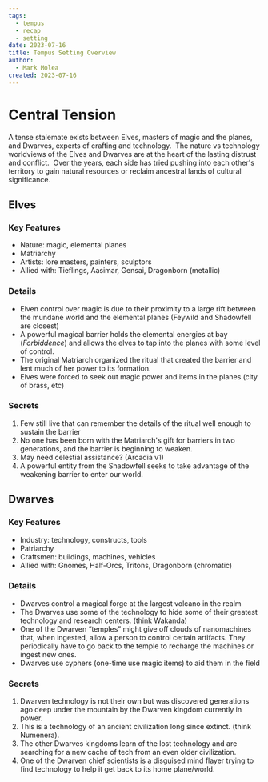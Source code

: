 ```yaml
---
tags:
  - tempus
  - recap
  - setting
date: 2023-07-16
title: Tempus Setting Overview
author:
  - Mark Molea
created: 2023-07-16
---
```

# **Central Tension**

A tense stalemate exists between Elves, masters of magic and the planes, and Dwarves, experts of crafting and technology.  The nature vs technology worldviews of the Elves and Dwarves are at the heart of the lasting distrust and conflict.  Over the years, each side has tried pushing into each other's territory to gain natural resources or reclaim ancestral lands of cultural significance.

## Elves

### Key Features

- Nature: magic, elemental planes
- Matriarchy
- Artists: lore masters, painters, sculptors
- Allied with: Tieflings, Aasimar, Gensai, Dragonborn (metallic)

### Details

- Elven control over magic is due to their proximity to a large rift between the mundane world and the elemental planes (Feywild and Shadowfell are closest)
- A powerful magical barrier holds the elemental energies at bay (_Forbiddence_) and allows the elves to tap into the planes with some level of control.
- The original Matriarch organized the ritual that created the barrier and lent much of her power to its formation.
- Elves were forced to seek out magic power and items in the planes (city of brass, etc)

### Secrets

1. Few still live that can remember the details of the ritual well enough to sustain the barrier
2. No one has been born with the Matriarch's gift for barriers in two generations, and the barrier is beginning to weaken.
3. May need celestial assistance? (Arcadia v1)
4. A powerful entity from the Shadowfell seeks to take advantage of the weakening barrier to enter our world.

## Dwarves

### Key Features

- Industry: technology, constructs, tools
- Patriarchy
- Craftsmen: buildings, machines, vehicles
- Allied with: Gnomes, Half-Orcs, Tritons, Dragonborn (chromatic)

### Details

- Dwarves control a magical forge at the largest volcano in the realm
- The Dwarves use some of the technology to hide some of their greatest technology and research centers. (think Wakanda)
- One of the Dwarven “temples” might give off clouds of nanomachines that, when ingested, allow a person to control certain artifacts. They periodically have to go back to the temple to recharge the machines or ingest new ones.
- Dwarves use cyphers (one-time use magic items) to aid them in the field

### Secrets

1. Dwarven technology is not their own but was discovered generations ago deep under the mountain by the Dwarven kingdom currently in power.
2. This is a technology of an ancient civilization long since extinct. (think Numenera).
3. The other Dwarves kingdoms learn of the lost technology and are searching for a new cache of tech from an even older civilization.
4. One of the Dwarven chief scientists is a disguised mind flayer trying to find technology to help it get back to its home plane/world.